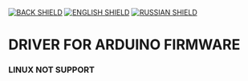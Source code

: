 [![BACK SHIELD](https://img.shields.io/badge/..%2F-Back-444?style=flat-square)](..)
[![ENGLISH SHIELD](https://img.shields.io/badge/-English-08f?style=flat-square)]()
[![RUSSIAN SHIELD](https://img.shields.io/badge/-Русский-444?style=flat-square)](RU_README.md)

# DRIVER FOR ARDUINO FIRMWARE

### LINUX NOT SUPPORT
